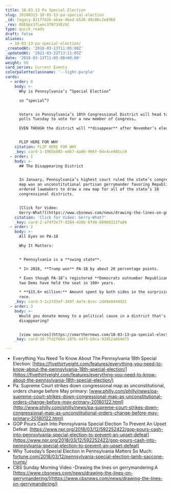 ```yaml
---
title: 18.03.13 Pa Special Election
slug: 20180313-18-03-13-pa-special-election
_id: legacy-831f7d2b-abae-4bed-b526-d9c86c2e8968
_rev: O8E8pz1fLwnc3fN7JVEzbC
type: quick_reads
draft: false
aliases:
  - 18-03-13-pa-special-election/
_createdAt: '2018-03-13T11:05:08Z'
_updatedAt: '2021-03-22T13:11:05Z'
date: '2018-03-13T11:05:08+00:00'
weight: 50
card_series: Current Events
colorpaletteclassname: '--light-purple'
cards:
  - order: 0
    body: >-
      Why is Pennsylvania’s “Special Election”  

      so “special”?


      Voters in Pennsylvania’s 18th Congressional District will head to the
      polls Tuesday to vote for a new member of Congress…  

      EVEN THOUGH the district will **disappear** after November’s election.


      FLIP HERE FOR WHY
    citation: FLIP HERE FOR WHY
    _key: card-1-1905b985-edb7-4a06-966f-94c4ce985cc9
  - order: 1
    body: >-
      ## The Disappearing District


      In January, Pennsylvania’s highest court ruled the state’s congressional
      map was an unconstitutional partisan gerrymander favoring Republicans, and
      ordered lawmakers to draw a new map for all of the state’s 18
      congressional districts.


      [Click for Video:
      Gerry-What?](https://www.cbsnews.com/news/drawing-the-lines-on-gerrymandering/)
    citation: 'Click for Video: Gerry-What?'
    _key: card-2-a74f2e77-8284-430b-8fd6-88960322fa84
  - order: 2
    body: >-
      All Eyes on PA-18  

      Why It Matters:


      * Pennsylvania is a **swing state**.

      * In 2016, **Trump won** PA-18 by about 20 percentage points.

      * Even though PA-18’s registered **Democrats outnumber Republicans**, only
      two Dems have held the seat in 100+ years.

      * **$15.6+ million:** Amount spent by both sides in the surprisingly close
      race.
    _key: card-3-1c27d3ef-349f-4a7e-8cec-2d49e8444d21
  - order: 3
    body: >-
      Would you donate money to a political cause in a district that's
      disappearing?


      [view sources](https://smarthernews.com/18-03-13-pa-special-election/)
    _key: card-10-7fd2f604-28fb-44f5-b9ca-93952a664d75

---
```

* Everything You Need To Know About The Pennsylvania 18th Special Election: [https://fivethirtyeight.com/features/everything-you-need-to-know-about-the-pennsylvania-18th-special-election/](https://fivethirtyeight.com/features/everything-you-need-to-know-about-the-pennsylvania-18th-special-election/)
* Pa. Supreme Court strikes down congressional map as unconstitutional, orders change before May primary: [www.philly.com/philly/news/pa-supreme-court-strikes-down-congressional-map-as-unconstitutional-orders-change-before-may-primary-20180122.html](http://www.philly.com/philly/news/pa-supreme-court-strikes-down-congressional-map-as-unconstitutional-orders-change-before-may-primary-20180122.html)
* GOP Pours Cash Into Pennsylvania Special Election To Prevent An Upset Defeat: [https://www.npr.org/2018/03/12/592252422/gop-pours-cash-into-pennsylvania-special-election-to-prevent-an-upset-defeat](https://www.npr.org/2018/03/12/592252422/gop-pours-cash-into-pennsylvania-special-election-to-prevent-an-upset-defeat)
* Why Tuesday’s Special Election in Pennsylvania Matters So Much: [fortune.com/2018/03/12/pennsylvania-special-election-lamb-saccone-trump/](http://fortune.com/2018/03/12/pennsylvania-special-election-lamb-saccone-trump/)
* CBS Sunday Morning Video -Drawing the lines on gerrymandering:A [https://www.cbsnews.com/news/drawing-the-lines-on-gerrymandering/](https://www.cbsnews.com/news/drawing-the-lines-on-gerrymandering/)